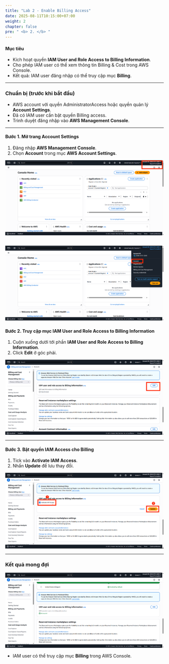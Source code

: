 ```yaml
---
title: "Lab 2 - Enable Billing Access"
date: 2025-08-11T10:15:00+07:00
weight: 2
chapter: false
pre: " <b> 2. </b> "
---
```


#### Mục tiêu
- Kích hoạt quyền **IAM User and Role Access to Billing Information**.
- Cho phép IAM user có thể xem thông tin Billing & Cost trong AWS Console.
- Kết quả: IAM user đăng nhập có thể truy cập mục **Billing**.

---

### Chuẩn bị (trước khi bắt đầu)
- AWS account với quyền AdministratorAccess hoặc quyền quản lý **Account Settings**.
- Đã có IAM user cần bật quyền Billing access.
- Trình duyệt đăng nhập vào **AWS Management Console**.

---

#### Bước 1. Mở trang Account Settings
1. Đăng nhập **AWS Management Console**.  
2. Chọn **Account** trong mục **AWS Account Settings**.

![Error Picture](/static/images/AWS-Pic/accout.png)

![Error Picture](/static/images/AWS-Pic/click-accout.png)
---

#### Bước 2. Truy cập mục IAM User and Role Access to Billing Information
1. Cuộn xuống dưới tới phần **IAM User and Role Access to Billing Information**.
2. Click **Edit** ở góc phải.

![Error Picture](/static/images/AWS-Pic/billing-edit.png)

---

#### Bước 3. Bật quyền IAM Access cho Billing
1. Tick vào **Activate IAM Access**.
2. Nhấn **Update** để lưu thay đổi.

![Error Picture](/static/images/AWS-Pic/billing-activate.png)

---

### Kết quả mong đợi
![Error Picture](/static/images/AWS-Pic/billing-done.png)

- IAM user có thể truy cập mục **Billing** trong AWS Console.
